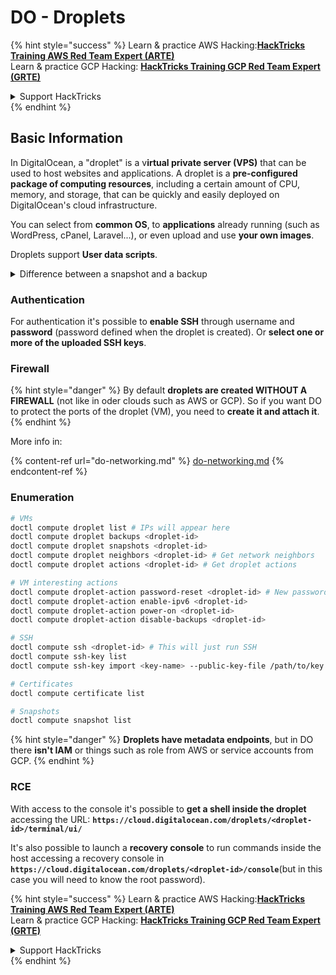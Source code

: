 # DO - Droplets

{% hint style="success" %}
Learn & practice AWS Hacking:<img src="/.gitbook/assets/image.png" alt="" data-size="line">[**HackTricks Training AWS Red Team Expert (ARTE)**](https://training.hacktricks.xyz/courses/arte)<img src="/.gitbook/assets/image.png" alt="" data-size="line">\
Learn & practice GCP Hacking: <img src="/.gitbook/assets/image (2).png" alt="" data-size="line">[**HackTricks Training GCP Red Team Expert (GRTE)**<img src="/.gitbook/assets/image (2).png" alt="" data-size="line">](https://training.hacktricks.xyz/courses/grte)

<details>

<summary>Support HackTricks</summary>

* Check the [**subscription plans**](https://github.com/sponsors/carlospolop)!
* **Join the** 💬 [**Discord group**](https://discord.gg/hRep4RUj7f) or the [**telegram group**](https://t.me/peass) or **follow** us on **Twitter** 🐦 [**@hacktricks\_live**](https://twitter.com/hacktricks\_live)**.**
* **Share hacking tricks by submitting PRs to the** [**HackTricks**](https://github.com/carlospolop/hacktricks) and [**HackTricks Cloud**](https://github.com/carlospolop/hacktricks-cloud) github repos.

</details>
{% endhint %}

## Basic Information

In DigitalOcean, a "droplet" is a v**irtual private server (VPS)** that can be used to host websites and applications. A droplet is a **pre-configured package of computing resources**, including a certain amount of CPU, memory, and storage, that can be quickly and easily deployed on DigitalOcean's cloud infrastructure.

You can select from **common OS**, to **applications** already running (such as WordPress, cPanel, Laravel...), or even upload and use **your own images**.

Droplets support **User data scripts**.

<details>

<summary>Difference between a snapshot and a backup</summary>

In DigitalOcean, a snapshot is a point-in-time copy of a Droplet's disk. It captures the state of the Droplet's disk at the time the snapshot was taken, including the operating system, installed applications, and all the files and data on the disk.

Snapshots can be used to create new Droplets with the same configuration as the original Droplet, or to restore a Droplet to the state it was in when the snapshot was taken. Snapshots are stored on DigitalOcean's object storage service, and they are incremental, meaning that only the changes since the last snapshot are stored. This makes them efficient to use and cost-effective to store.

On the other hand, a backup is a complete copy of a Droplet, including the operating system, installed applications, files, and data, as well as the Droplet's settings and metadata. Backups are typically performed on a regular schedule, and they capture the entire state of a Droplet at a specific point in time.

Unlike snapshots, backups are stored in a compressed and encrypted format, and they are transferred off of DigitalOcean's infrastructure to a remote location for safekeeping. This makes backups ideal for disaster recovery, as they provide a complete copy of a Droplet that can be restored in the event of data loss or other catastrophic events.

In summary, snapshots are point-in-time copies of a Droplet's disk, while backups are complete copies of a Droplet, including its settings and metadata. Snapshots are stored on DigitalOcean's object storage service, while backups are transferred off of DigitalOcean's infrastructure to a remote location. Both snapshots and backups can be used to restore a Droplet, but snapshots are more efficient to use and store, while backups provide a more comprehensive backup solution for disaster recovery.

</details>

### Authentication

For authentication it's possible to **enable SSH** through username and **password** (password defined when the droplet is created). Or **select one or more of the uploaded SSH keys**.

### Firewall

{% hint style="danger" %}
By default **droplets are created WITHOUT A FIREWALL** (not like in oder clouds such as AWS or GCP). So if you want DO to protect the ports of the droplet (VM), you need to **create it and attach it**.
{% endhint %}

More info in:

{% content-ref url="do-networking.md" %}
[do-networking.md](do-networking.md)
{% endcontent-ref %}

### Enumeration

```bash
# VMs
doctl compute droplet list # IPs will appear here
doctl compute droplet backups <droplet-id>
doctl compute droplet snapshots <droplet-id>
doctl compute droplet neighbors <droplet-id> # Get network neighbors
doctl compute droplet actions <droplet-id> # Get droplet actions

# VM interesting actions
doctl compute droplet-action password-reset <droplet-id> # New password is emailed to the user
doctl compute droplet-action enable-ipv6 <droplet-id>
doctl compute droplet-action power-on <droplet-id>
doctl compute droplet-action disable-backups <droplet-id>

# SSH
doctl compute ssh <droplet-id> # This will just run SSH
doctl compute ssh-key list
doctl compute ssh-key import <key-name> --public-key-file /path/to/key.pub

# Certificates
doctl compute certificate list

# Snapshots
doctl compute snapshot list
```

{% hint style="danger" %}
**Droplets have metadata endpoints**, but in DO there **isn't IAM** or things such as role from AWS or service accounts from GCP.
{% endhint %}

### RCE

With access to the console it's possible to **get a shell inside the droplet** accessing the URL: **`https://cloud.digitalocean.com/droplets/<droplet-id>/terminal/ui/`**

It's also possible to launch a **recovery console** to run commands inside the host accessing a recovery console in **`https://cloud.digitalocean.com/droplets/<droplet-id>/console`**(but in this case you will need to know the root password).

{% hint style="success" %}
Learn & practice AWS Hacking:<img src="/.gitbook/assets/image.png" alt="" data-size="line">[**HackTricks Training AWS Red Team Expert (ARTE)**](https://training.hacktricks.xyz/courses/arte)<img src="/.gitbook/assets/image.png" alt="" data-size="line">\
Learn & practice GCP Hacking: <img src="/.gitbook/assets/image (2).png" alt="" data-size="line">[**HackTricks Training GCP Red Team Expert (GRTE)**<img src="/.gitbook/assets/image (2).png" alt="" data-size="line">](https://training.hacktricks.xyz/courses/grte)

<details>

<summary>Support HackTricks</summary>

* Check the [**subscription plans**](https://github.com/sponsors/carlospolop)!
* **Join the** 💬 [**Discord group**](https://discord.gg/hRep4RUj7f) or the [**telegram group**](https://t.me/peass) or **follow** us on **Twitter** 🐦 [**@hacktricks\_live**](https://twitter.com/hacktricks\_live)**.**
* **Share hacking tricks by submitting PRs to the** [**HackTricks**](https://github.com/carlospolop/hacktricks) and [**HackTricks Cloud**](https://github.com/carlospolop/hacktricks-cloud) github repos.

</details>
{% endhint %}

